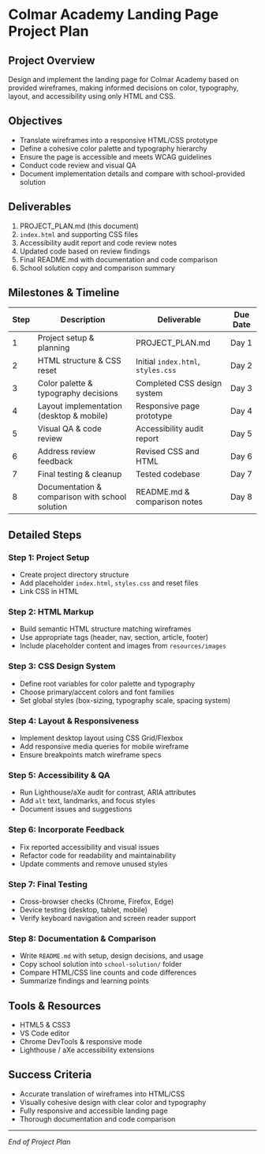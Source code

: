 # Colmar Academy Landing Page Project Plan

## Project Overview
Design and implement the landing page for Colmar Academy based on provided wireframes, making informed decisions on color, typography, layout, and accessibility using only HTML and CSS.

## Objectives
- Translate wireframes into a responsive HTML/CSS prototype
- Define a cohesive color palette and typography hierarchy
- Ensure the page is accessible and meets WCAG guidelines
- Conduct code review and visual QA
- Document implementation details and compare with school-provided solution

## Deliverables
1. PROJECT_PLAN.md (this document)
2. `index.html` and supporting CSS files
3. Accessibility audit report and code review notes
4. Updated code based on review findings
5. Final README.md with documentation and code comparison
6. School solution copy and comparison summary

## Milestones & Timeline

| Step | Description                                                        | Deliverable                                  | Due Date     |
|------|--------------------------------------------------------------------|----------------------------------------------|--------------|
| 1    | Project setup & planning                                           | PROJECT_PLAN.md                              | Day 1        |
| 2    | HTML structure & CSS reset                                         | Initial `index.html`, `styles.css`           | Day 2        |
| 3    | Color palette & typography decisions                                | Completed CSS design system                  | Day 3        |
| 4    | Layout implementation (desktop & mobile)                            | Responsive page prototype                    | Day 4        |
| 5    | Visual QA & code review                                             | Accessibility audit report                   | Day 5        |
| 6    | Address review feedback                                             | Revised CSS and HTML                         | Day 6        |
| 7    | Final testing & cleanup                                             | Tested codebase                              | Day 7        |
| 8    | Documentation & comparison with school solution                     | README.md & comparison notes                 | Day 8        |

## Detailed Steps

### Step 1: Project Setup
- Create project directory structure
- Add placeholder `index.html`, `styles.css` and reset files
- Link CSS in HTML

### Step 2: HTML Markup
- Build semantic HTML structure matching wireframes
- Use appropriate tags (header, nav, section, article, footer)
- Include placeholder content and images from `resources/images`

### Step 3: CSS Design System
- Define root variables for color palette and typography
- Choose primary/accent colors and font families
- Set global styles (box-sizing, typography scale, spacing system)

### Step 4: Layout & Responsiveness
- Implement desktop layout using CSS Grid/Flexbox
- Add responsive media queries for mobile wireframe
- Ensure breakpoints match wireframe specs

### Step 5: Accessibility & QA
- Run Lighthouse/aXe audit for contrast, ARIA attributes
- Add `alt` text, landmarks, and focus styles
- Document issues and suggestions

### Step 6: Incorporate Feedback
- Fix reported accessibility and visual issues
- Refactor code for readability and maintainability
- Update comments and remove unused styles

### Step 7: Final Testing
- Cross-browser checks (Chrome, Firefox, Edge)
- Device testing (desktop, tablet, mobile)
- Verify keyboard navigation and screen reader support

### Step 8: Documentation & Comparison
- Write `README.md` with setup, design decisions, and usage
- Copy school solution into `school-solution/` folder
- Compare HTML/CSS line counts and code differences
- Summarize findings and learning points

## Tools & Resources
- HTML5 & CSS3
- VS Code editor
- Chrome DevTools & responsive mode
- Lighthouse / aXe accessibility extensions

## Success Criteria
- Accurate translation of wireframes into HTML/CSS
- Visually cohesive design with clear color and typography
- Fully responsive and accessible landing page
- Thorough documentation and code comparison

---
*End of Project Plan*
